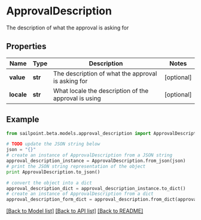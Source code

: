 # ApprovalDescription

The description of what the approval is asking for

## Properties

Name | Type | Description | Notes
------------ | ------------- | ------------- | -------------
**value** | **str** | The description of what the approval is asking for | [optional] 
**locale** | **str** | What locale the description of the approval is using | [optional] 

## Example

```python
from sailpoint.beta.models.approval_description import ApprovalDescription

# TODO update the JSON string below
json = "{}"
# create an instance of ApprovalDescription from a JSON string
approval_description_instance = ApprovalDescription.from_json(json)
# print the JSON string representation of the object
print ApprovalDescription.to_json()

# convert the object into a dict
approval_description_dict = approval_description_instance.to_dict()
# create an instance of ApprovalDescription from a dict
approval_description_form_dict = approval_description.from_dict(approval_description_dict)
```
[[Back to Model list]](../README.md#documentation-for-models) [[Back to API list]](../README.md#documentation-for-api-endpoints) [[Back to README]](../README.md)


